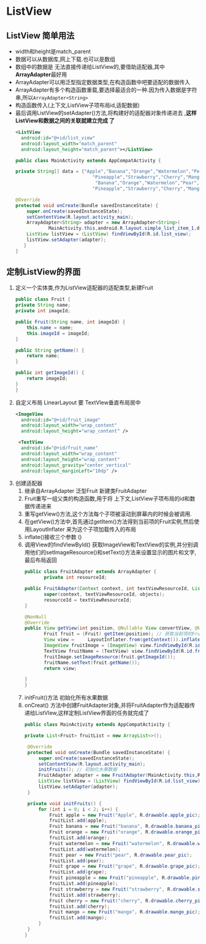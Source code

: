 # ListView

## ListView 简单用法
  - width和height是match_parent
  - 数据可以从数据库,网上下载.也可以是数组
  - 数组中的数据是 无法直接传递给ListView的,要借助适配器,其中**ArrayAdapter**最好用
  - ArrayAdapter可以用泛型指定数据类型,在构造函数中吧要适配的数据传入
  - ArrayAdapter有多个构造函数重载,要选择最适合的一种.因为传入数据是字符串,所以`ArrayAdapter<String>`
  - 构造函数传入(上下文,ListView子项布局id,适配数据)
  - 最后调用ListView的setAdapter()方法,将构建好的适配器对象传递进去 ,**这样ListView和数据之间的关联就建立完成 了**
    ```xml
    <ListView
      android:id="@+id/list_view"
      android:layout_width="match_parent"
      android:layout_height="match_parent"></ListView>
    ```
    ```java
    public class MainActivity extends AppCompatActivity {

    private String[] data = {"Apple","Banana","Orange","Watermelon","Pear","Grape",
                                "Pineapple","Strawberry","Cherry","Mango","Apple",
                                 "Banana","Orange","Watermelon","Pear","Grape",
                                "Pineapple","Strawberry","Cherry","Mango"};

    @Override
    protected void onCreate(Bundle savedInstanceState) {
        super.onCreate(savedInstanceState);
        setContentView(R.layout.activity_main);
        ArrayAdapter<String> adapter = new ArrayAdapter<String>(
                MainActivity.this,android.R.layout.simple_list_item_1,data);
        ListView listView = (ListView) findViewById(R.id.list_view);
        listView.setAdapter(adapter);
       }
    }
    ```
## 定制ListView的界面
  1. 定义一个实体类,作为ListView适配器的适配类型,新建Fruit
     ```java
     public class Fruit {
     private String name;
     private int imageId;

     public Fruit(String name, int imageId) {
         this.name = name;
         this.imageId = imageId;
     }

     public String getName() {
         return name;
     }

     public int getImageId() {
         return imageId;
     }
     }

  2. 自定义布局  LinearLayout 要 TextVIew垂直布局居中
     ```xml
     <ImageView
       android:id="@+id/fruit_image"
       android:layout_width="wrap_content"
       android:layout_height="wrap_content" />

      <TextView
       android:id="@+id/fruit_name"
       android:layout_width="wrap_content"
       android:layout_height="wrap_content"
       android:layout_gravity="center_vertical"
       android:layout_marginLeft="10dp" />
      ```
  3. 创建适配器
     1. 继承自ArrayAdapter 泛型Fruit  新建类FruitAdapter
     2. Fruit重写一组父类的构造函数,用于将 上下文,ListView子项布局的id和数据传递进来
     3. 重写getView()方法,这个方法每个子项被滚动到屏幕内的时候会被调用.
     4. 在getView()方法中,首先通过getItem()方法得到当前项的Fruit实例,然后使用LayoutInflater 来为这个子项加载传入的布局
     5. inflate()接收三个参数 ()
     6. 调用View的findViewById() 获取ImageView和TextView的实例,并分别调用他们的setImageResource()和setText()方法来设置显示的图片和文字,最后布局返回
         ```java
        public class FruitAdapter extends ArrayAdapter {
                private int resourceId;

        public FruitAdapter(Context context, int textViewResourceId, List<Fruit> objects) {
                super(context, textViewResourceId, objects);
                resourceId = textViewResourceId;
        }

        @NonNull
        @Override
        public View getView(int position, @Nullable View convertView, @NonNull ViewGroup parent) {
                Fruit fruit = (Fruit) getItem(position); // 获取当前项的Fruit实例
                View view =     LayoutInflater.from(getContext()).inflate(resourceId, parent, false);
                ImageView fruitImage = (ImageView) view.findViewById(R.id.fruit_image);
                TextView fruitName = (TextView) view.findViewById(R.id.fruit_name);
                fruitImage.setImageResource(fruit.getImageId());
                fruitName.setText(fruit.getName());
                return view;

        }
        }  

      7. initFruit()方法  初始化所有水果数据
      8. onCreat() 方法中创建FruitAdapter对象,并将FruitAdapter作为适配器传递给ListVIew,这样定制ListView界面的任务就完成了
          ```java
          public class MainActivity extends AppCompatActivity {

          private List<Fruit> fruitList = new ArrayList<>();

           @Override
           protected void onCreate(Bundle savedInstanceState) {
               super.onCreate(savedInstanceState);
               setContentView(R.layout.activity_main);
               initFruits(); // 初始化水果数据
               FruitAdapter adapter = new FruitAdapter(MainActivity.this,R.layout.fruit_item,fruitList);
               ListView listView = (ListView) findViewById(R.id.list_view);
               listView.setAdapter(adapter);
           }

           private void initFruits() {
               for (int i = 0; i < 2; i++) {
                   Fruit apple = new Fruit("Apple", R.drawable.apple_pic);
                   fruitList.add(apple);
                   Fruit banana = new Fruit("banana", R.drawable.banana_pic);
                   Fruit orange = new Fruit("orange", R.drawable.orange_pic);
                   fruitList.add(orange);
                   Fruit watermelon = new Fruit("watermelon", R.drawable.watermelon_pic);
                   fruitList.add(watermelon);
                   Fruit pear = new Fruit("pear", R.drawable.pear_pic);
                   fruitList.add(pear);
                   Fruit grape = new Fruit("grape", R.drawable.grape_pic);
                   fruitList.add(grape);
                   Fruit pineapple = new Fruit("pineapple", R.drawable.pineapple_pic);
                   fruitList.add(pineapple);
                   Fruit strawberry = new Fruit("strawberry", R.drawable.strawberry_pic);
                   fruitList.add(strawberry);
                   Fruit cherry = new Fruit("cherry", R.drawable.cherry_pic);
                   fruitList.add(cherry);
                   Fruit mango = new Fruit("mango", R.drawable.mango_pic);
                   fruitList.add(mango);
               }
           }
          }
          ```
